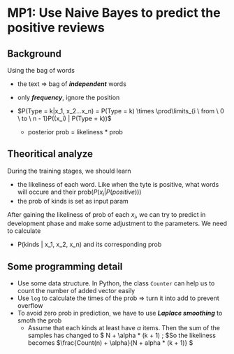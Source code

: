# MP1: Use Naive Bayes to predict the positive reviews

## Background

Using the bag of words
* the text => bag of ***independent*** words
* only ***frequency***, ignore the position
* $P(Type = k|x_1, x_2...x_n) = P(Type = k) \times \prod\limits_{i \ from \ 0 \ to \ n - 1}P((x_i) | P(Type = k))$

  * posterior prob = likeliness * prob

## Theoritical analyze

During the training stages, we should learn
* the likeliness of each word. Like when the tyte is positive, what words will occure and their prob($P(x_i | P(positive))$)
* the prob of kinds is set as input param

After gaining the likeliness of prob of each $x_i$, we can try to predict in development phase and make some adjustment to the parameters. We need to calculate
* P(kinds | x_1, x_2, x_n) and its corresponding prob

## Some programming detail

* Use some data structure. In Python, the class `Counter` can help us to count the number of added vector easily
* Use `log` to calculate the times of the prob => turn it into add to prevent overflow
* To avoid zero prob in prediction, we have to use ***Laplace smoothing*** to smoth the prob 
  * Assume that each kinds at least have $\alpha$ items. Then the sum of the samples has changed to $ N + \alpha * (k + 1) \; $So the likeliness becomes $\frac{Count(n) + \alpha}{N + alpha * (k + 1)} $